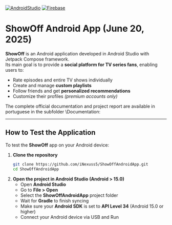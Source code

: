 [![AndroidStudio](https://img.shields.io/badge/Android-15.0-green.svg)](https://developer.android.com/)
[![Firebase](https://img.shields.io/badge/Backend-Google_Firebase-orange.svg)](https://firebase.google.com/)

# ShowOff Android App (June 20, 2025)

**ShowOff** is an Android application developed in Android Studio with Jetpack Compose framework.  
Its main goal is to provide a **social platform for TV series fans**, enabling users to:

- Rate episodes and entire TV shows individually  
- Create and manage **custom playlists**  
- Follow friends and get **personalized recommendations**  
- Customize their profiles *(premium accounts only)*  

The complete official documentation and project report are available in portuguese in the subfolder \Documentation:  

---

## How to Test the Application

To test the **ShowOff** app on your Android device:

1. **Clone the repository**  
   ```bash
   git clone https://github.com/iNexuss5/ShowOffAndroidApp.git
   cd ShowOffAndroidApp
2. **Open the project in Android Studio (Android > 15.0)**  
   - Open **Android Studio**  
   - Go to **File > Open**  
   - Select the **ShowOffAndroidApp** project folder  
   - Wait for **Gradle** to finish syncing  
   - Make sure your **Android SDK** is set to **API Level 34** (Android 15.0 or higher)
   - Connect your Android device via USB and Run

